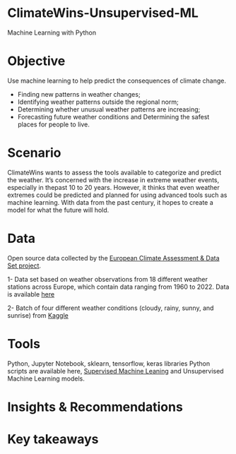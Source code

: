 # ClimateWins-Unsupervised-ML
Machine Learning with Python
# Objective
Use machine learning to help predict the consequences of climate change.
- Finding new patterns in weather changes;
- Identifying weather patterns outside the regional norm;
- Determining whether unusual weather patterns are increasing;
- Forecasting future weather conditions and Determining the safest places for people to live.
# Scenario
ClimateWins wants to assess the tools available to categorize and predict the weather. It’s concerned with the increase in extreme weather events, especially in thepast 10 to 20 years. However, it thinks that even weather extremes could be predicted and planned for using advanced tools such as machine learning. With data from the past century, it hopes to create a model for what the future will hold.
# Data
Open source data collected by the [European Climate Assessment & Data Set project](https://www.ecad.eu/).

1- Data set based on weather observations from 18 different weather stations across Europe, which contain data ranging from 1960 to 2022. Data is available [here](https://coach-courses-us.s3.amazonaws.com/public/courses/da-spec-ml/Scripts/A2/DATASET%20weather_prediction_dataset_processed.csv)

2- Batch of four different weather conditions (cloudy, rainy, sunny, and sunrise) from [Kaggle](https://www.kaggle.com/datasets/pratik2901/multiclass-weather-dataset)
# Tools
Python, Jupyter Notebook, sklearn, tensorflow, keras libraries
Python scripts are available here, [Supervised Machine Leaning](https://github.com/stepanova531/ClimateWins-Unsupervised-ML/tree/main/ClimateWins/02%20Scripts%20Supervised%20ML) and Unsupervised Machine Learning models.
# Insights & Recommendations
# Key takeaways

